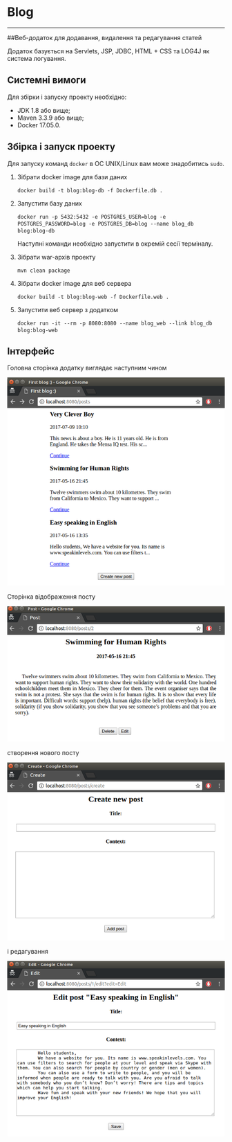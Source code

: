 # Blog 
***

##Веб-додаток для додавання, видалення та редагування статей

Додаток базується на Servlets, JSP, JDBC, HTML + CSS та LOG4J як система логування.

## Cистемні вимоги

Для збірки і запуску проекту необхідно:

- JDK 1.8 або вище;
- Maven 3.3.9 або вище;
- Docker 17.05.0.

## Збірка і запуск проекту

Для запуску команд ``docker`` в ОС UNIX/Linux вам може знадобитись ``sudo``.

1. Зібрати docker image для бази даних 
    
    ```
    docker build -t blog:blog-db -f Dockerfile.db .
    ```

2. Запустити базу даних 

    ```
    docker run -p 5432:5432 -e POSTGRES_USER=blog -e POSTGRES_PASSWORD=blog -e POSTGRES_DB=blog --name blog_db blog:blog-db
    ```
    
    Наступні команди необхідно запустити в окремій сесії терміналу.

3. Зібрати war-архів проекту 

    ```
    mvn clean package
    ```

4. Зібрати docker image для веб сервера 

    ```
    docker build -t blog:blog-web -f Dockerfile.web .
    ```

5. Запустити веб сервер з додатком 

    ```
    docker run -it --rm -p 8080:8080 --name blog_web --link blog_db  blog:blog-web
    ```

## Інтерфейс

Головна сторінка додатку виглядає наступним чином

![main-window](./samples/main-page.png)

Сторінка відображення посту

![post-page](./samples/post-page.png)

створення нового посту

![create-post-page](./samples/create-post-page.png)

і редагування

![edit-post-page](./samples/edit-post-page.png)